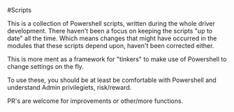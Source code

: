 #Scripts

This is a collection of Powershell scripts, written during the whole driver development. There haven't been a focus on keeping the scripts "up to date" all the time. Which means changes that might have occurred in the modules that these scripts depend upon, haven't been corrected either. 

This is more ment as a framework for "tinkers" to make use of Powershell to change settings on the fly. 

To use these, you should be at least be comfortable with Powershell and understand Admin privilegiets, risk/reward.

PR's are welcome for improvements or other/more functions.